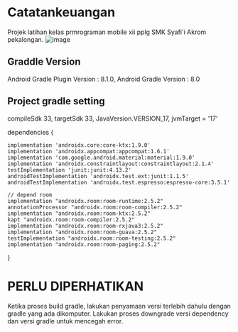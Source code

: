 # Catatankeuangan
Projek latihan kelas prmrograman mobile xii pplg SMK Syafi'i Akrom pekalongan.
![image](https://github.com/zubaidi/Catatankeuangan/assets/5498861/914b12fc-9caa-4369-8b2e-0809f115bdcb)


## Graddle Version
Android Gradle Plugin Version : 8.1.0, Android Gradle Version : 8.0

## Project gradle setting
compileSdk 33, targetSdk 33, JavaVersion.VERSION_17, jvmTarget = '17'

dependencies {

    implementation 'androidx.core:core-ktx:1.9.0'
    implementation 'androidx.appcompat:appcompat:1.6.1'
    implementation 'com.google.android.material:material:1.9.0'
    implementation 'androidx.constraintlayout:constraintlayout:2.1.4'
    testImplementation 'junit:junit:4.13.2'
    androidTestImplementation 'androidx.test.ext:junit:1.1.5'
    androidTestImplementation 'androidx.test.espresso:espresso-core:3.5.1'

    // depend room
    implementation "androidx.room:room-runtime:2.5.2"
    annotationProcessor "androidx.room:room-compiler:2.5.2"
    implementation "androidx.room:room-ktx:2.5.2"
    kapt "androidx.room:room-compiler:2.5.2"
    implementation "androidx.room:room-rxjava3:2.5.2"
    implementation "androidx.room:room-guava:2.5.2"
    testImplementation "androidx.room:room-testing:2.5.2"
    implementation "androidx.room:room-paging:2.5.2"

}

# PERLU DIPERHATIKAN
Ketika proses build gradle, lakukan penyamaan versi terlebih dahulu dengan gradle yang ada dikomputer. Lakukan proses downgrade versi dependency dan versi gradle untuk mencegah error.

